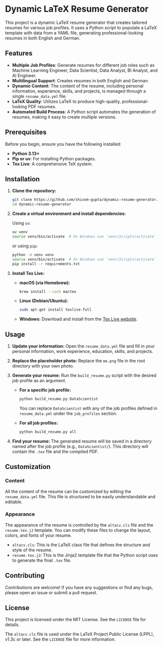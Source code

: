 # Dynamic LaTeX Resume Generator

This project is a dynamic LaTeX resume generator that creates tailored resumes for various job profiles. It uses a Python script to populate a LaTeX template with data from a YAML file, generating professional-looking resumes in both English and German.

## Features

  * **Multiple Job Profiles**: Generate resumes for different job roles such as Machine Learning Engineer, Data Scientist, Data Analyst, BI Analyst, and AI Engineer.
  * **Multilingual Support**: Creates resumes in both English and German.
  * **Dynamic Content**: The content of the resume, including personal information, experience, skills, and projects, is managed through a single `resume_data.yml` file.
  * **LaTeX Quality**: Utilizes LaTeX to produce high-quality, professional-looking PDF resumes.
  * **Automated Build Process**: A Python script automates the generation of resumes, making it easy to create multiple versions.

## Prerequisites

Before you begin, ensure you have the following installed:

  * **Python 3.13+**
  * **Pip or uv**: For installing Python packages.
  * **Tex Live**: A comprehensive TeX system.

## Installation

1.  **Clone the repository:**

    ```bash
    git clone https://github.com/shivom-gupta/dynamic-resume-generator.git
    cd dynamic-resume-generator
    ```

2.  **Create a virtual environment and install dependencies:**

    Using `uv`:

    ```bash
    uv venv
    source venv/bin/activate  # On Windows use `venv\Scripts\activate`
    ```

    or using `pip`:

    ```bash
    python -m venv venv
    source venv/bin/activate  # On Windows use `venv\Scripts\activate`
    pip install -r requirements.txt
    ```

3.  **Install Tex Live:**

      * **macOS (via Homebrew):**
        ```bash
        brew install --cask mactex
        ```
      * **Linux (Debian/Ubuntu):**
        ```bash
        sudo apt-get install texlive-full
        ```
      * **Windows:**
        Download and install from the [Tex Live website](https://www.tug.org/texlive/).

## Usage

1.  **Update your information:**
    Open the `resume_data.yml` file and fill in your personal information, work experience, education, skills, and projects.

2.  **Replace the placeholder photo:**
    Replace the `me.png` file in the root directory with your own photo.

3.  **Generate your resume:**
    Run the `build_resume.py` script with the desired job profile as an argument.

      * **For a specific job profile:**

        ```bash
        python build_resume.py DataScientist
        ```

        You can replace `DataScientist` with any of the job profiles defined in `resume_data.yml` under the `job_profiles` section.

      * **For all job profiles:**

        ```bash
        python build_resume.py all
        ```

4.  **Find your resume:**
    The generated resume will be saved in a directory named after the job profile (e.g., `DataScientist/`). This directory will contain the `.tex` file and the compiled PDF.

## Customization

### Content

All the content of the resume can be customized by editing the `resume_data.yml` file. This file is structured to be easily understandable and editable.

### Appearance

The appearance of the resume is controlled by the `altacv.cls` file and the `resume.tex.j2` template. You can modify these files to change the layout, colors, and fonts of your resume.

  * `altacv.cls`: This is the LaTeX class file that defines the structure and style of the resume.
  * `resume.tex.j2`: This is the Jinja2 template file that the Python script uses to generate the final `.tex` file.

## Contributing

Contributions are welcome\! If you have any suggestions or find any bugs, please open an issue or submit a pull request.

## License

This project is licensed under the MIT License. See the `LICENSE` file for details.

The `altacv.cls` file is used under the LaTeX Project Public License (LPPL), v1.3c or later. See the `LICENSE` file for more information.